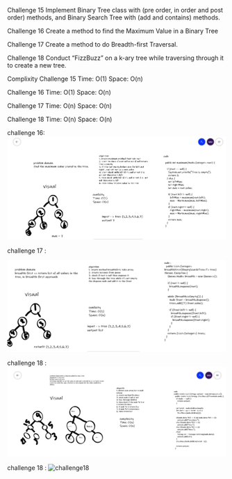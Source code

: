 Challenge 15 
 Implement Binary Tree class with (pre order, in order and post order) methods, and Binary Search Tree with (add and contains) methods.

Challenge 16
Create a method to find the Maximum Value in a Binary Tree

Challenge 17 
Create a method to do Breadth-first Traversal.

Challenge 18
 Conduct “FizzBuzz” on a k-ary tree while traversing through it to create a new tree.

Complixity
Challenge 15
Time: O(1)
Space: O(n)

Challenge 16
Time: O(1)
Space: O(n)

Challenge 17
Time: O(n)
Space: O(n)

Challenge 18
Time: O(n)
Space: O(n)


challenge 16:
![challenge16](codechallenge16.PNG)

challenge 17 : 

![challenge17](codechallenge17.PNG)


challenge 18 :
![challenge18](codechallenge18.PNG)



challenge 18 :
![challenge18](trees/codechallenge18.PNG)

